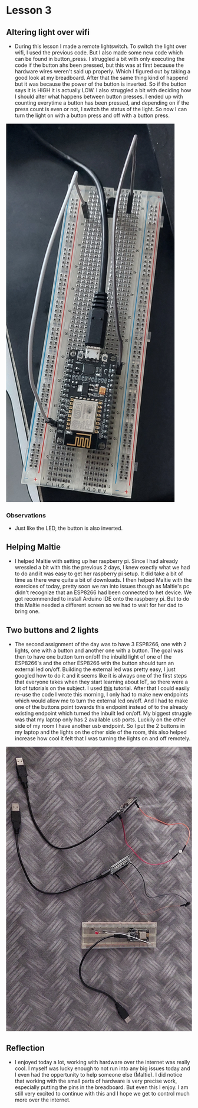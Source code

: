 # Lesson 3

## Altering light over wifi
* During this lesson I made a remote lightswitch. To switch the light over wifi, I used the previous code. But I also made some new code which can be found in button_press. I struggled a bit with only executing the code if the button ahs been pressed, but this was at first because the hardware wires weren't said up properly. Which I figured out by taking a good look at my breadboard. After that the same thing kind of happend but it was because the power of the button is inverted. So if the button says it is HIGH it is actually LOW. I also struggled a bit with deciding how I should alter what happens between button presses. I ended up with counting everytime a button has been pressed, and depending on if the press count is even or not, I switch the status of the light. So now I can turn the light on with a button press and off with a button press.

![The physical setup.](https://github.com/Tom284/portfolio-minor-iot/blob/main/Lesson%203/setup.jpg)

### Observations
* Just like the LED, the button is also inverted.

## Helping Maltie
* I helped Maltie with setting up her raspberry pi. Since I had already wressled a bit with this the previous 2 days, I knew exectly what we had to do and it was easy to get her raspberry pi setup. It did take a bit of time as there were quite a bit of downloads. I then helped Maltie with the exercices of today, pretty soon we ran into issues though as Maltie's pc didn't recognize that an ESP8266 had been connected to het device. We got recommended to install Arduino IDE onto the raspberry pi. But to do this Maltie needed a different screen so we had to wait for her dad to bring one.

## Two buttons and 2 lights
* The second assignment of the day was to have 3 ESP8266, one with 2 lights, one with a button and another one with a button. The goal was then to have one button turn on/off the inbuild light of one of the ESP8266's and the other ESP8266 with the button should turn an external led on/off. Building the external led was pretty easy, I just googled how to do it and it seems like it is always one of the first steps that everyone takes when they start learning about IoT, so there were a lot of tutorials on the subject. I used [this](https://www.circuitbasics.com/arduino-basics-controlling-led/) tutorial. After that I could easily re-use the code I wrote this morning, I only had to make new endpoints which would allow me to turn the external led on/off. And I had to make one of the buttons point towards this endpoint instead of to the already existing endpoint which turned the inbuilt led on/off. My biggest struggle was that my laptop only has 2 available usb ports. Luckily on the other side of my room I have another usb endpoint. So I put the 2 buttons in my laptop and the lights on the other side of the room, this also helped increase how cool it felt that I was turning the lights on and off remotely.

![The physical setup.](https://github.com/Tom284/portfolio-minor-iot/blob/main/Lesson%203/multiple_lights_and_buttons.jpg)

## Reflection

* I enjoyed today a lot, working with hardware over the internet was really cool. I myself was lucky enough to not run into any big issues today and I even had the oppertunity to help someone else (Maltie). I did notice that working with the small parts of hardware is very precise work, especially putting the pins in the breadboard. But even this I enjoy. I am still very excited to continue with this and I hope we get to control much more over the internet. 
